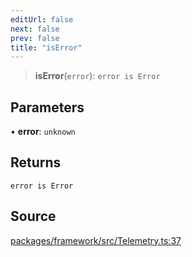 ```yaml
---
editUrl: false
next: false
prev: false
title: "isError"
---
```


> **isError**(`error`): `error is Error`

## Parameters

• **error**: `unknown`

## Returns

`error is Error`

## Source

[packages/framework/src/Telemetry.ts:37](https://github.com/nodenogg-in/alpha-p2p/blob/eef58d6a6d6a6f76abda4ba5686a340e45c0c40b/packages/framework/src/Telemetry.ts#L37)
